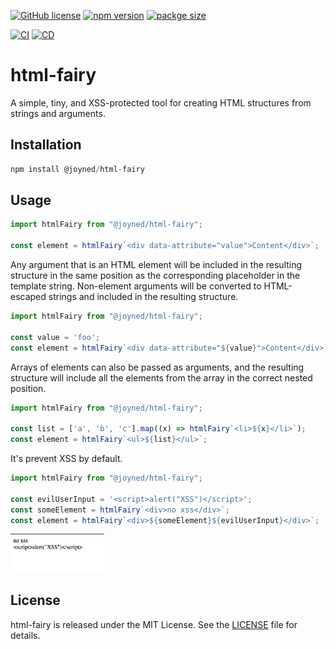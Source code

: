 [![GitHub license](https://img.shields.io/badge/license-MIT-blue.svg)](https://github.com/gamitee-dev/html-fairy/blob/develop/LICENSE) [![npm version](https://img.shields.io/npm/v/@joyned/html-fairy.svg?style=flat)](https://www.npmjs.com/package/@joyned/html-fairy) [![packge size](https://img.shields.io/bundlephobia/minzip/@joyned/html-fairy.svg)](https://bundlephobia.com/package/@joyned/html-fairy)

[![CI](https://github.com/gamitee-dev/html-fairy/actions/workflows/linter.yml/badge.svg)](https://github.com/gamitee-dev/html-fairy/actions/workflows/linter.yml) [![CD](https://github.com/gamitee-dev/html-fairy/actions/workflows/deploy.yml/badge.svg)](https://github.com/gamitee-dev/html-fairy/actions/workflows/deploy.yml)

# html-fairy
A simple, tiny, and XSS-protected tool for creating HTML structures from strings and arguments.

## Installation
``` js
npm install @joyned/html-fairy
```

## Usage
``` js
import htmlFairy from "@joyned/html-fairy";

const element = htmlFairy`<div data-attribute="value">Content</div>`;
```

Any argument that is an HTML element will be included in the resulting structure in the same position as the corresponding placeholder in the template string. Non-element arguments will be converted to HTML-escaped strings and included in the resulting structure.

``` js
import htmlFairy from "@joyned/html-fairy";

const value = 'foo';
const element = htmlFairy`<div data-attribute="${value}">Content</div>`;
```
Arrays of elements can also be passed as arguments, and the resulting structure will include all the elements from the array in the correct nested position.

``` js
import htmlFairy from "@joyned/html-fairy";

const list = ['a', 'b', 'c'].map((x) => htmlFairy`<li>${x}</li>`);
const element = htmlFairy`<ul>${list}</ul>`;
```
It's prevent XSS by default.

``` js
import htmlFairy from "@joyned/html-fairy";

const evilUserInput = '<script>alert("XSS")</script>';
const someElement = htmlFairy`<div>no xss</div>`;
const element = htmlFairy`<div>${someElement}${evilUserInput}</div>`;
```
<img src="./resources/print-screen-no-xss.jpeg" alt="no-xss" width="150"/>


## License
html-fairy is released under the MIT License. See the [LICENSE](./LICENSE) file for details.



